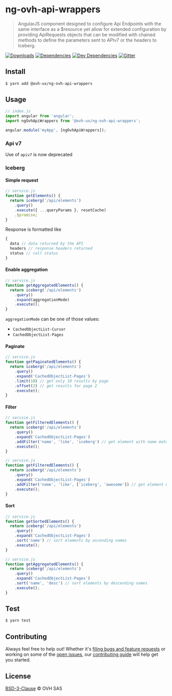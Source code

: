 # ng-ovh-api-wrappers

> AngularJS component designed to configure Api Endpoints with the same interface as a $resource yet allow for extended configuration by providing ApiRequests objects that can be modified with chained methods to define the parameters sent to APIv7 or the headers to Iceberg.

[![Downloads](https://badgen.net/npm/dt/@ovh-ux/ng-ovh-api-wrappers)](https://npmjs.com/package/@ovh-ux/ng-ovh-api-wrappers) [![Dependencies](https://badgen.net/david/dep/ovh-ux/ng-ovh-api-wrappers)](https://npmjs.com/package/@ovh-ux/ng-ovh-api-wrappers?activeTab=dependencies) [![Dev Dependencies](https://badgen.net/david/dev/ovh-ux/ng-ovh-api-wrappers)](https://npmjs.com/package/@ovh-ux/ng-ovh-api-wrappers?activeTab=dependencies) [![Gitter](https://badgen.net/badge/gitter/ovh-ux/blue?icon=gitter)](https://gitter.im/ovh/ux)

## Install

```sh
$ yarn add @ovh-ux/ng-ovh-api-wrappers
```

## Usage

```js
// index.js
import angular from 'angular';
import ngOvhApiWrappers from '@ovh-ux/ng-ovh-api-wrappers';

angular.module('myApp', [ngOvhApiWrappers]);
```

### Api v7

Use of `apiv7` is now deprecated

### Iceberg

#### Simple request

```js
// service.js
function getElements() {
  return iceberg('/api/elements')
    .query()
    .execute({ ...queryParams }, resetCache)
    .$promise;
}
```

Response is formatted like

<!-- eslint-skip -->
```js
{
  data // data returned by the API
  headers // response headers returned
  status // call status
}
```

#### Enable aggregation

```js
// service.js
function getAggregatedElements() {
  return iceberg('/api/elements')
    .query()
    .expand(aggregationMode)
    .execute();
}
```

`aggregationMode` can be one of those values:
* `CachedObjectList-Cursor`
* `CachedObjectList-Pages`

#### Paginate

```js
// service.js
function getPaginatedElements() {
  return iceberg('/api/elements')
    .query()
    .expand('CachedObjectList-Pages')
    .limit(10) // get only 10 results by page
    .offset(2) // get results for page 2
    .execute();
}
```

#### Filter

```js
// service.js
function getFilteredElements() {
  return iceberg('/api/elements')
    .query()
    .expand('CachedObjectList-Pages')
    .addFilter('name', 'like', 'iceberg') // get element with name matching iceberg
    .execute();
}
```

```js
// service.js
function getFilteredElements() {
  return iceberg('/api/elements')
    .query()
    .expand('CachedObjectList-Pages')
    .addFilter('name', 'like', ['iceberg', 'awesome']) // get element with name matching iceberg and awesome
    .execute();
}
```

#### Sort

```js
// service.js
function getSortedElements() {
  return iceberg('/api/elements')
    .query()
    .expand('CachedObjectList-Pages')
    .sort('name') // sort elements by ascending names
    .execute();
}
```

```js
// service.js
function getAggregatedElements() {
  return iceberg('/api/elements')
    .query()
    .expand('CachedObjectList-Pages')
    .sort('name', 'desc') // sort elements by descending names
    .execute();
}
```
## Test

```sh
$ yarn test
```

## Contributing

Always feel free to help out! Whether it's [filing bugs and feature requests](https://github.com/ovh-ux/ng-ovh-api-wrappers/issues/new) or working on some of the [open issues](https://github.com/ovh-ux/ng-ovh-api-wrappers/issues), our [contributing guide](CONTRIBUTING.md) will help get you started.

## License

[BSD-3-Clause](LICENSE) © OVH SAS
